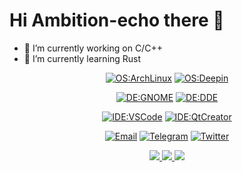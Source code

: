 # Hi Ambition-echo there 👋



- 🔭 I’m currently working on C/C++
- 🌱 I’m currently learning Rust

<div align="center">
  
[![OS:ArchLinux](https://img.shields.io/badge/OS-ArchLinux-blue?style=flat&logo=arch-linux)](https://archlinux.org)
[![OS:Deepin](https://img.shields.io/badge/OS-Deepin-blue?style=flat&logo=deepin)](https://www.deepin.org/)

[![DE:GNOME](https://img.shields.io/badge/DE-GNOME-orange?style=flat&logo=gnome)](https://www.gnome.org)
[![DE:DDE](https://img.shields.io/badge/DE-DDE-blue?style=flat&logo=deepin)](https://www.deepin.org/)

[![IDE:VSCode](https://img.shields.io/badge/IDE-VSCode-blue?style=flat&logo=visualstudiocode)](https://code.visualstudio.com/)
[![IDE:QtCreator](https://img.shields.io/badge/IDE-QtCreator-green?style=flat&logo=qt)](https://www.qt.io/)

[![Email](https://img.shields.io/badge/Email-ambition_echo@outlook.com-red?style=flat&logo=gmail)](mailto:ambition_echo@outlook.com)
[![Telegram](https://img.shields.io/badge/Telegram-ambition_echo-blue?style=flat&logo=telegram)](https://t.me/ambition_echo)
[![Twitter](https://img.shields.io/badge/Twitter-ambitionecho-blue?style=flat&logo=twitter)](https://twitter.com/ambitionecho)
</div>

<div align="center">
  <a href="https://github.com/vn7n24fzkq/github-profile-summary-cards">
    <img src="https://github-profile-summary-cards.vercel.app/api/cards/profile-details?username=ambition-echo&theme=nord_dark" />
  </a>
  <a href="https://github.com/vn7n24fzkq/github-profile-summary-cards">
    <img src="https://github-profile-summary-cards.vercel.app/api/cards/stats?username=ambition-echo&theme=nord_dark" />
  </a>
  <a href="https://github.com/vn7n24fzkq/github-profile-summary-cards">
    <img src="https://github-profile-summary-cards.vercel.app/api/cards/commit-per-language?username=ambition-echo&theme=nord_dark" />
  </a>
</div>
